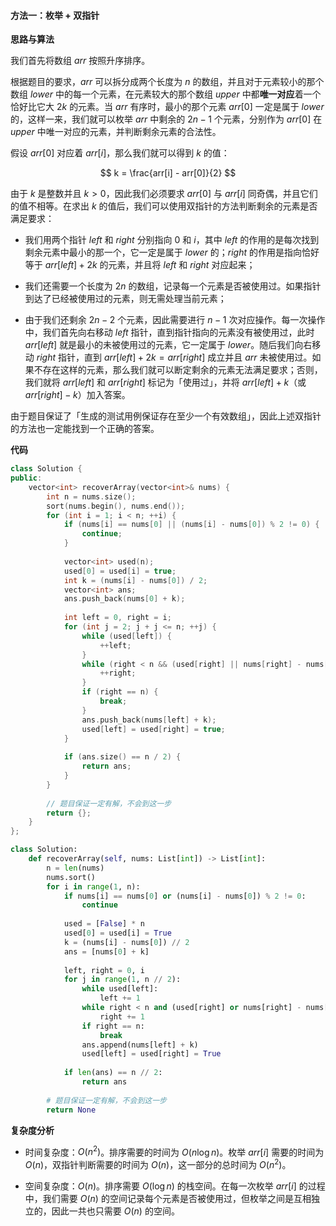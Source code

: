 #### 方法一：枚举 + 双指针

**思路与算法**

我们首先将数组 $\textit{arr}$ 按照升序排序。

根据题目的要求，$\textit{arr}$ 可以拆分成两个长度为 $n$ 的数组，并且对于元素较小的那个数组 $\textit{lower}$ 中的每一个元素，在元素较大的那个数组 $\textit{upper}$ 中都**唯一对应**着一个恰好比它大 $2k$ 的元素。当 $\textit{arr}$ 有序时，最小的那个元素 $\textit{arr}[0]$ 一定是属于 $\textit{lower}$ 的，这样一来，我们就可以枚举 $\textit{arr}$ 中剩余的 $2n-1$ 个元素，分别作为 $\textit{arr}[0]$ 在 $\textit{upper}$ 中唯一对应的元素，并判断剩余元素的合法性。

假设 $\textit{arr}[0]$ 对应着 $\textit{arr}[i]$，那么我们就可以得到 $k$ 的值：

$$
k = \frac{arr[i] - arr[0]}{2}
$$

由于 $k$ 是整数并且 $k > 0$，因此我们必须要求 $\textit{arr}[0]$ 与 $\textit{arr}[i]$ 同奇偶，并且它们的值不相等。在求出 $k$ 的值后，我们可以使用双指针的方法判断剩余的元素是否满足要求：

- 我们用两个指针 $\textit{left}$ 和 $\textit{right}$ 分别指向 $0$ 和 $i$，其中 $\textit{left}$ 的作用的是每次找到剩余元素中最小的那一个，它一定是属于 $\textit{lower}$ 的；$\textit{right}$ 的作用是指向恰好等于 $\textit{arr}[\textit{left}] + 2k$ 的元素，并且将 $\textit{left}$ 和 $\textit{right}$ 对应起来；

- 我们还需要一个长度为 $2n$ 的数组，记录每一个元素是否被使用过。如果指针到达了已经被使用过的元素，则无需处理当前元素；

- 由于我们还剩余 $2n-2$ 个元素，因此需要进行 $n-1$ 次对应操作。每一次操作中，我们首先向右移动 $\textit{left}$ 指针，直到指针指向的元素没有被使用过，此时 $\textit{arr}[\textit{left}]$ 就是最小的未被使用过的元素，它一定属于 $\textit{lower}$。随后我们向右移动 $\textit{right}$ 指针，直到 $\textit{arr}[\textit{left}] + 2k = \textit{arr}[\textit{right}]$ 成立并且 $\textit{arr}$ 未被使用过。如果不存在这样的元素，那么我们就可以断定剩余的元素无法满足要求；否则，我们就将 $\textit{arr}[\textit{left}]$ 和 $\textit{arr}[\textit{right}]$ 标记为「使用过」，并将 $\textit{arr}[\textit{left}] + k$（或 $\textit{arr}[\textit{right}] - k$）加入答案。

由于题目保证了「生成的测试用例保证存在至少一个有效数组」，因此上述双指针的方法也一定能找到一个正确的答案。

**代码**

```C++ [sol1-C++]
class Solution {
public:
    vector<int> recoverArray(vector<int>& nums) {
        int n = nums.size();
        sort(nums.begin(), nums.end());
        for (int i = 1; i < n; ++i) {
            if (nums[i] == nums[0] || (nums[i] - nums[0]) % 2 != 0) {
                continue;
            }
            
            vector<int> used(n);
            used[0] = used[i] = true;
            int k = (nums[i] - nums[0]) / 2;
            vector<int> ans;
            ans.push_back(nums[0] + k);
            
            int left = 0, right = i;
            for (int j = 2; j + j <= n; ++j) {
                while (used[left]) {
                    ++left;
                }
                while (right < n && (used[right] || nums[right] - nums[left] != k * 2)) {
                    ++right;
                }
                if (right == n) {
                    break;
                }
                ans.push_back(nums[left] + k);
                used[left] = used[right] = true;
            }
            
            if (ans.size() == n / 2) {
                return ans;
            }
        }
        
        // 题目保证一定有解，不会到这一步
        return {};
    }
};
```

```Python [sol1-Python3]
class Solution:
    def recoverArray(self, nums: List[int]) -> List[int]:
        n = len(nums)
        nums.sort()
        for i in range(1, n):
            if nums[i] == nums[0] or (nums[i] - nums[0]) % 2 != 0:
                continue
            
            used = [False] * n
            used[0] = used[i] = True
            k = (nums[i] - nums[0]) // 2
            ans = [nums[0] + k]
            
            left, right = 0, i
            for j in range(1, n // 2):
                while used[left]:
                    left += 1
                while right < n and (used[right] or nums[right] - nums[left] != k * 2):
                    right += 1
                if right == n:
                    break
                ans.append(nums[left] + k)
                used[left] = used[right] = True
            
            if len(ans) == n // 2:
                return ans
        
        # 题目保证一定有解，不会到这一步
        return None
```

**复杂度分析**

- 时间复杂度：$O(n^2)$。排序需要的时间为 $O(n \log n)$。枚举 $\textit{arr}[i]$ 需要的时间为 $O(n)$，双指针判断需要的时间为 $O(n)$，这一部分的总时间为 $O(n^2)$。

- 空间复杂度：$O(n)$。排序需要 $O(\log n)$ 的栈空间。在每一次枚举 $\textit{arr}[i]$ 的过程中，我们需要 $O(n)$ 的空间记录每个元素是否被使用过，但枚举之间是互相独立的，因此一共也只需要 $O(n)$ 的空间。